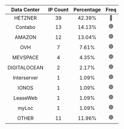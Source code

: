 | Data Center | IP Count | Percentage | Freq |
|:------------:|:--------:|:-----------:|:-----:|
| HETZNER | 39 | 42.39% | 🔴 |
| Contabo | 13 | 14.13% | 🟢 |
| AMAZON | 12 | 13.04% | 🟢 |
| OVH | 7 | 7.61% | 🟢 |
| MEVSPACE | 4 | 4.35% | 🟢 |
| DIGITALOCEAN | 2 | 2.17% | 🟢 |
| Interserver | 1 | 1.09% | 🟢 |
| IONOS | 1 | 1.09% | 🟢 |
| LeaseWeb | 1 | 1.09% | 🟢 |
| myLoc | 1 | 1.09% | 🟢 |
| OTHER | 11 | 11.96% | 🟢 |